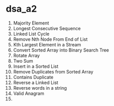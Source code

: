 # dsa_a2

1. Majority Element
2. Longest Consecutive Sequence
3. Linked List Cycle
4. Remove Nth Node From End of List
5. Kth Largest Element in a Stream
6. Convert Sorted Array into Binary Search Tree
7. Rotate Array
8. Two Sum
9. Insert in a Sorted List
10. Remove Duplicates from Sorted Array
11. Contains Duplicate
12. Reverse a Linked List
13. Reverse words in a string
14. Valid Anagram
15. 